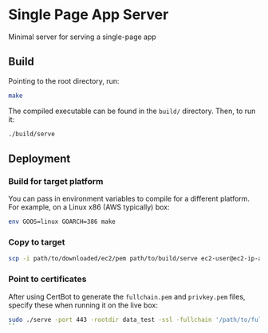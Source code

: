 # Single Page App Server 

Minimal server for serving a single-page app

## Build

Pointing to the root directory, run:

```bash
make
```

The compiled executable can be found in the `build/` directory.
Then, to run it:

```bash
./build/serve
```

## Deployment

### Build for target platform

You can pass in environment variables to compile for a different platform. For example, on a Linux x86 (AWS typically) box:

```bash
env GOOS=linux GOARCH=386 make
```

### Copy to target

```bash
scp -i path/to/downloaded/ec2/pem path/to/build/serve ec2-user@ec2-ip-addr.compute-1.amazonaws.com:/home/ec2-user/targetdirectory
```

### Point to certificates

After using CertBot to generate the `fullchain.pem` and `privkey.pem` files, specify these when running it on the live box:

```bash
sudo ./serve -port 443 -rootdir data_test -ssl -fullchain '/path/to/fullchain.pem' -privkey 'path/to/privkey.pem'
``
